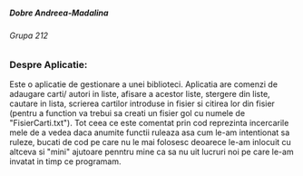 ##### Dobre Andreea-Madalina
###### Grupa 212

### Despre Aplicatie:
Este o aplicatie de gestionare a unei biblioteci. Aplicatia are comenzi de adaugare carti/ autori in liste, afisare a acestor liste, stergere din liste, cautare in lista, scrierea cartilor introduse in fisier si citirea lor din fisier (pentru a function va trebui sa creati un fisier gol cu numele de "FisierCarti.txt").
Tot ceea ce este comentat prin cod reprezinta incercarile mele de a vedea daca anumite functii ruleaza asa cum le-am intentionat sa ruleze, bucati de cod pe care nu le mai folosesc deoarece le-am inlocuit cu altceva si "mini" ajutoare penntru mine ca sa nu uit lucruri noi pe care le-am invatat in timp ce programam.
